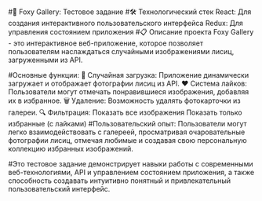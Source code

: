#🦊 Foxy Gallery: Тестовое задание
#🛠 Технологический стек
React: Для создания интерактивного пользовательского интерфейса
Redux: Для управления состоянием приложения
#📋 Описание проекта
Foxy Gallery - это интерактивное веб-приложение, которое позволяет пользователям наслаждаться случайными изображениями лисиц, загруженными из API.

#Основные функции:
🔄 Случайная загрузка: Приложение динамически загружает и отображает фотографии лисиц из API.
❤️ Система лайков: Пользователи могут отмечать понравившиеся изображения, добавляя их в избранное.
🗑️ Удаление: Возможность удалять фотокарточки из галереи.
🔍 Фильтрация:
Показать все изображения
Показать только избранные (с лайками)
#Пользовательский опыт:
Пользователи могут легко взаимодействовать с галереей, просматривая очаровательные фотографии лисиц, отмечая любимые и создавая свою персональную коллекцию избранных изображений.

#Это тестовое задание демонстрирует навыки работы с современными веб-технологиями, API и управлением состоянием приложения, а также способность создавать интуитивно понятный и привлекательный пользовательский интерфейс.
